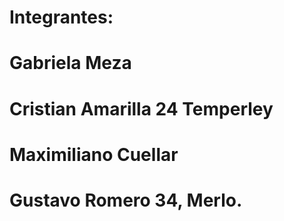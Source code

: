 # Integrantes:
# Gabriela Meza
# Cristian Amarilla 24 Temperley
# Maximiliano Cuellar
# Gustavo Romero 34, Merlo.
